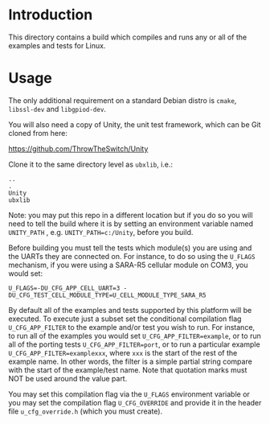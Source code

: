 # Introduction
This directory contains a build which compiles and runs any or all of the examples and tests for Linux.

# Usage
The only additional requirement on a standard Debian distro is `cmake`, `libssl-dev` and `libgpiod-dev`.

You will also need a copy of Unity, the unit test framework, which can be Git cloned from here:

https://github.com/ThrowTheSwitch/Unity

Clone it to the same directory level as `ubxlib`, i.e.:

```
..
.
Unity
ubxlib
```

Note: you may put this repo in a different location but if you do so you will need to tell the build where it is by setting an environment variable named `UNITY_PATH` , e.g. `UNITY_PATH=c:/Unity`, before you build.


Before building you must tell the tests which module(s) you are using and the UARTs they are connected on.  For instance, to do so using the `U_FLAGS` mechanism, if you were using a SARA-R5 cellular module on COM3, you would set:

`U_FLAGS=-DU_CFG_APP_CELL_UART=3 -DU_CFG_TEST_CELL_MODULE_TYPE=U_CELL_MODULE_TYPE_SARA_R5`

By default all of the examples and tests supported by this platform will be executed.  To execute just a subset set the conditional compilation flag `U_CFG_APP_FILTER` to the example and/or test you wish to run.  For instance, to run all of the examples you would set `U_CFG_APP_FILTER=example`, or to run all of the porting tests `U_CFG_APP_FILTER=port`, or to run a particular example `U_CFG_APP_FILTER=examplexxx`, where `xxx` is the start of the rest of the example name.  In other words, the filter is a simple partial string compare with the start of the example/test name.  Note that quotation marks must NOT be used around the value part.

You may set this compilation flag via the `U_FLAGS` environment variable or you may set the compilation flag `U_CFG_OVERRIDE` and provide it in the header file `u_cfg_override.h` (which you must create).
